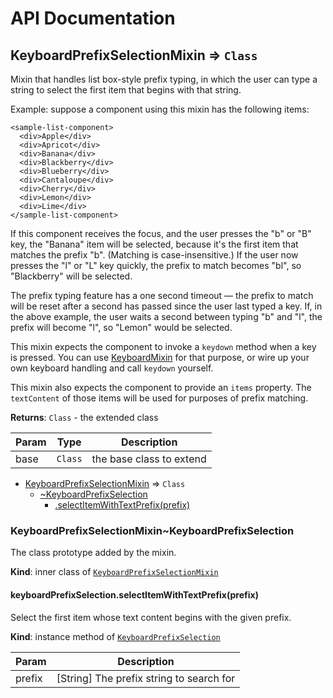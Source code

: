 # API Documentation
<a name="module_KeyboardPrefixSelectionMixin"></a>

## KeyboardPrefixSelectionMixin ⇒ <code>Class</code>
Mixin that handles list box-style prefix typing, in which the user can type
a string to select the first item that begins with that string.

Example: suppose a component using this mixin has the following items:

    <sample-list-component>
      <div>Apple</div>
      <div>Apricot</div>
      <div>Banana</div>
      <div>Blackberry</div>
      <div>Blueberry</div>
      <div>Cantaloupe</div>
      <div>Cherry</div>
      <div>Lemon</div>
      <div>Lime</div>
    </sample-list-component>

If this component receives the focus, and the user presses the "b" or "B"
key, the "Banana" item will be selected, because it's the first item that
matches the prefix "b". (Matching is case-insensitive.) If the user now
presses the "l" or "L" key quickly, the prefix to match becomes "bl", so
"Blackberry" will be selected.

The prefix typing feature has a one second timeout — the prefix to match
will be reset after a second has passed since the user last typed a key.
If, in the above example, the user waits a second between typing "b" and
"l", the prefix will become "l", so "Lemon" would be selected.

This mixin expects the component to invoke a `keydown` method when a key is
pressed. You can use [KeyboardMixin](KeyboardMixin.md) for that
purpose, or wire up your own keyboard handling and call `keydown` yourself.

This mixin also expects the component to provide an `items` property. The
`textContent` of those items will be used for purposes of prefix matching.

**Returns**: <code>Class</code> - the extended class  

| Param | Type | Description |
| --- | --- | --- |
| base | <code>Class</code> | the base class to extend |


* [KeyboardPrefixSelectionMixin](#module_KeyboardPrefixSelectionMixin) ⇒ <code>Class</code>
    * [~KeyboardPrefixSelection](#module_KeyboardPrefixSelectionMixin..KeyboardPrefixSelection)
        * [.selectItemWithTextPrefix(prefix)](#module_KeyboardPrefixSelectionMixin..KeyboardPrefixSelection+selectItemWithTextPrefix)

<a name="module_KeyboardPrefixSelectionMixin..KeyboardPrefixSelection"></a>

### KeyboardPrefixSelectionMixin~KeyboardPrefixSelection
The class prototype added by the mixin.

  **Kind**: inner class of <code>[KeyboardPrefixSelectionMixin](#module_KeyboardPrefixSelectionMixin)</code>
<a name="module_KeyboardPrefixSelectionMixin..KeyboardPrefixSelection+selectItemWithTextPrefix"></a>

#### keyboardPrefixSelection.selectItemWithTextPrefix(prefix)
Select the first item whose text content begins with the given prefix.

  **Kind**: instance method of <code>[KeyboardPrefixSelection](#module_KeyboardPrefixSelectionMixin..KeyboardPrefixSelection)</code>

| Param | Description |
| --- | --- |
| prefix | [String] The prefix string to search for |

